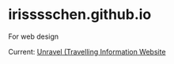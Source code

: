 # irisssschen.github.io
For web design

Current: [Unravel (Travelling Information Website](https://irisssschen.github.io/)
